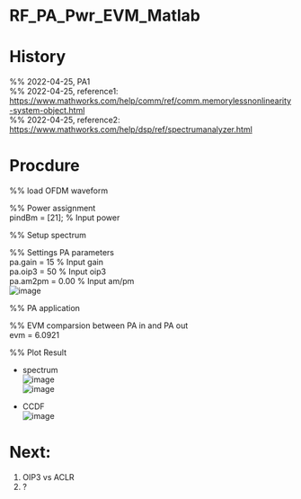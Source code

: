 # RF_PA_Pwr_EVM_Matlab

# History  
%% 2022-04-25, PA1  
%% 2022-04-25, reference1: https://www.mathworks.com/help/comm/ref/comm.memorylessnonlinearity-system-object.html  
%% 2022-04-25, reference2: https://www.mathworks.com/help/dsp/ref/spectrumanalyzer.html  

# Procdure  
%% load OFDM waveform  

%% Power assignment  
pindBm = [21]; % Input power  

%% Setup spectrum  

%% Settings PA parameters  
pa.gain = 15 % Input gain  
pa.oip3 = 50 % Input oip3  
pa.am2pm = 0.00 % Input am/pm  
![image](https://user-images.githubusercontent.com/87049112/165521842-31cf54f2-5f95-4a03-ab21-d2eb42581f04.png)

%% PA application  

%% EVM comparsion between PA in and PA out  
evm = 6.0921  

%% Plot Result  
- spectrum  
![image](https://user-images.githubusercontent.com/87049112/165516480-ef1c29ef-22fe-4d52-9962-002915da8bf8.png)  
![image](https://user-images.githubusercontent.com/87049112/165516559-c4e469ad-0852-4be0-83cf-ab6878bc19e0.png)  

- CCDF  
![image](https://user-images.githubusercontent.com/87049112/165516679-e3649db3-ff03-49b9-878a-c06d97d6ea5e.png)

# Next:
1. OIP3 vs ACLR
2. ?
